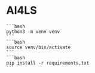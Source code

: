 # AI4LS

    ```bash
    python3 -m venv venv
    ```
    ```bash
    source venv/bin/activate
    ```
    ```bash
    pip install -r requirements.txt
    ```